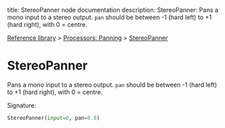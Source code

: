 title: StereoPanner node documentation
description: StereoPanner: Pans a mono input to a stereo output. `pan` should be between -1 (hard left) to +1 (hard right), with 0 = centre.

[Reference library](../../index.md) > [Processors: Panning](../index.md) > [StereoPanner](index.md)

# StereoPanner

Pans a mono input to a stereo output. `pan` should be between -1 (hard left) to +1 (hard right), with 0 = centre.

Signature:
```python
StereoPanner(input=0, pan=0.0)
```
